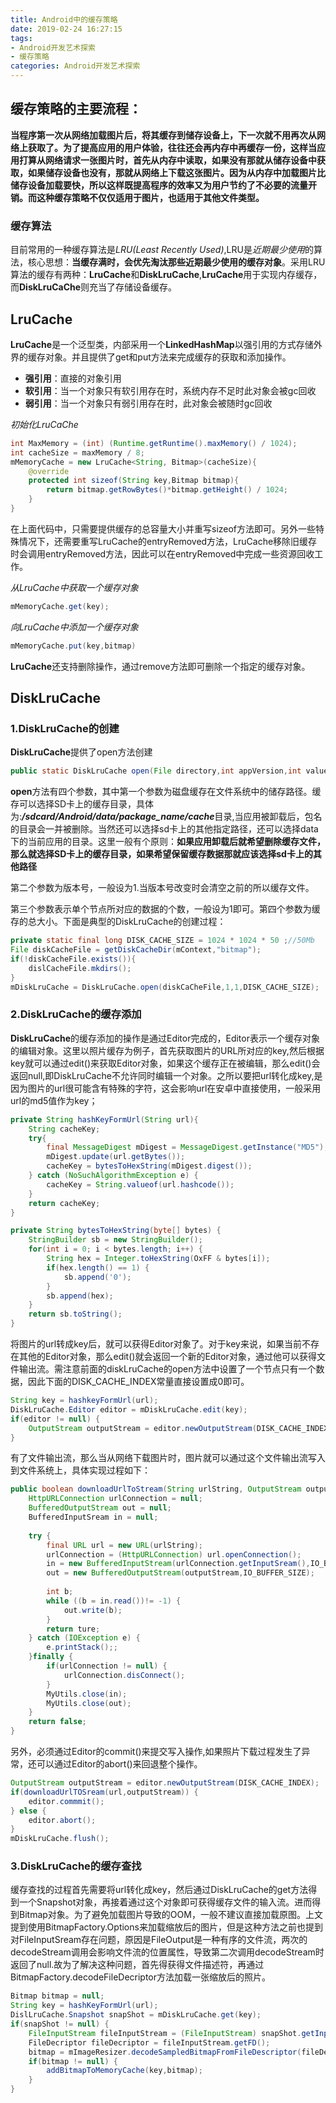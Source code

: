 ```yaml
---
title: Android中的缓存策略
date: 2019-02-24 16:27:15
tags: 
- Android开发艺术探索
- 缓存策略
categories: Android开发艺术探索
---
```


## 缓存策略的主要流程：

**当程序第一次从网络加载图片后，将其缓存到储存设备上，下一次就不用再次从网络上获取了。为了提高应用的用户体验，往往还会再内存中再缓存一份，这样当应用打算从网络请求一张图片时，首先从内存中读取，如果没有那就从储存设备中获取，如果储存设备也没有，那就从网络上下载这张图片。因为从内存中加载图片比储存设备加载要快，所以这样既提高程序的效率又为用户节约了不必要的流量开销。而这种缓存策略不仅仅适用于图片，也适用于其他文件类型。**

### 缓存算法

目前常用的一种缓存算法是*LRU(Least Recently Used)*,LRU是*近期最少使用*的算法，核心思想：**当缓存满时，会优先淘汰那些近期最少使用的缓存对象**。采用LRU算法的缓存有两种：**LruCache**和**DiskLruCache**,**LruCache**用于实现内存缓存，而**DiskLruCaChe**则充当了存储设备缓存。

## LruCache
**LruCache**是一个泛型类，内部采用一个**LinkedHashMap**以强引用的方式存储外界的缓存对象。并且提供了get和put方法来完成缓存的获取和添加操作。

- **强引用**：直接的对象引用
- **软引用**：当一个对象只有软引用存在时，系统内存不足时此对象会被gc回收
- **弱引用**：当一个对象只有弱引用存在时，此对象会被随时gc回收

*初始化LruCaChe*
```java
int MaxMemory = (int) (Runtime.getRuntime().maxMemory() / 1024);
int cacheSize = maxMemory / 8;
mMemoryCache = new LruCache<String, Bitmap>(cacheSize){
    @override
    protected int sizeof(String key,Bitmap bitmap){
        return bitmap.getRowBytes()*bitmap.getHeight() / 1024;
    }
}
```
在上面代码中，只需要提供缓存的总容量大小并重写sizeof方法即可。另外一些特殊情况下，还需要重写LruCache的entryRemoved方法，LruCache移除旧缓存时会调用entryRemoved方法，因此可以在entryRemoved中完成一些资源回收工作。

*从LruCache中获取一个缓存对象*
```java
mMemoryCache.get(key);
```

*向LruCache中添加一个缓存对象*
```java
mMemoryCache.put(key,bitmap)
```
**LruCache**还支持删除操作，通过remove方法即可删除一个指定的缓存对象。

## DiskLruCache

### 1.DiskLruCache的创建
**DiskLruCache**提供了open方法创建
```java
public static DiskLruCache open(File directory,int appVersion,int valueCount,long maxSize);
```
**open**方法有四个参数，其中第一个参数为磁盘缓存在文件系统中的储存路径。缓存可以选择SD卡上的缓存目录，具体为:***/sdcard/Android/data/package_name/cache***目录,当应用被卸载后，包名的目录会一并被删除。当然还可以选择sd卡上的其他指定路径，还可以选择data下的当前应用的目录。这里一般有个原则：**如果应用卸载后就希望删除缓存文件，那么就选择SD卡上的缓存目录，如果希望保留缓存数据那就应该选择sd卡上的其他路径**

第二个参数为版本号，一般设为1.当版本号改变时会清空之前的所以缓存文件。

第三个参数表示单个节点所对应的数据的个数，一般设为1即可。第四个参数为缓存的总大小。下面是典型的DiskLruCache的创建过程：
```java
private static final long DISK_CACHE_SIZE = 1024 * 1024 * 50 ;//50Mb
File diskCacheFile = getDiskCacheDir(mContext,"bitmap");
if(!diskCacheFile.exists()){
    dislCacheFile.mkdirs();
}
mDiskLruCache = DiskLruCache.open(diskCaCheFile,1,1,DISK_CACHE_SIZE);
```
### 2.DiskLruCache的缓存添加
**DiskLruCache**的缓存添加的操作是通过Editor完成的，Editor表示一个缓存对象的编辑对象。这里以照片缓存为例子，首先获取图片的URL所对应的key,然后根据key就可以通过edit()来获取Editor对象，如果这个缓存正在被编辑，那么edit()会返回null,即DiskLruCache不允许同时编辑一个对象。之所以要把url转化成key,是因为图片的url很可能含有特殊的字符，这会影响url在安卓中直接使用，一般采用url的md5值作为key；
```java
private String hashKeyFormUrl(String url){
    String cacheKey;
    try{
        final MessageDigest mDigest = MessageDigest.getInstance("MD5");
        mDigest.update(url.getBytes());
        cacheKey = bytesToHexString(mDigest.digest());
    } catch (NoSuchAlgorithmException e) {
        cacheKey = String.valueof(url.hashcode());
    }
    return cacheKey;
}

private String bytesToHexString(byte[] bytes) {
    StringBuilder sb = new StringBuilder();
    for(int i = 0; i < bytes.length; i++) {
        String hex = Integer.toHexString(OxFF & bytes[i]);
        if(hex.length() == 1) {
            sb.append('0');
        }
        sb.append(hex);
    }
    return sb.toString();
}
```

将图片的url转成key后，就可以获得Editor对象了。对于key来说，如果当前不存在其他的Editor对象，那么edit()就会返回一个新的Editor对象，通过他可以获得文件输出流。需注意前面的diskLruCache的open方法中设置了一个节点只有一个数据，因此下面的DISK_CACHE_INDEX常量直接设置成0即可。
```java
String key = hashkeyFormUrl(url);
DiskLruCache.Editor editor = mDiskLruCache.edit(key);
if(editor != null) {
    OutputStream outputStream = editor.newOutputStream(DISK_CACHE_INDEX);
}
```
有了文件输出流，那么当从网络下载图片时，图片就可以通过这个文件输出流写入到文件系统上，具体实现过程如下：
```java
public boolean downloadUrlToStream(String urlString, OutputStream outputStream) {
    HttpURLConnection urlConnection = null;
    BufferedOutputStream out = null;
    BufferedInputSream in = null;
    
    try {
        final URL url = new URL(urlString);
        urlConnection = (HttpURLConnection) url.openConnection();
        in = new BufferedInputStream(urlConnection.getInputSream(),IO_BUFFER_SIZE);
        out = new BufferedOutputStream(outputStream,IO_BUFFER_SIZE);
        
        int b;
        while ((b = in.read())!= -1) {
            out.write(b);
        }
        return ture;
    } catch (IOException e) {
        e.printStack();;
    }finally {
        if(urlConnection != null) {
            urlConnection.disConnect();
        }
        MyUtils.close(in);
        MyUtils.close(out);
    }
    return false;
}

```
另外，必须通过Editor的commit()来提交写入操作,如果照片下载过程发生了异常，还可以通过Editor的abort()来回退整个操作。
```java
OutputStream outputStream = editor.newOutputStream(DISK_CACHE_INDEX);
if(downloadUrlTOSream(url,outputStream)) {
    editor.commmit();
} else {
    editor.abort();
}
mDiskLruCache.flush();

```
### 3.DiskLruCache的缓存查找
缓存查找的过程首先需要将url转化成key，然后通过DiskLruCache的get方法得到一个Snapshot对象，再接着通过这个对象即可获得缓存文件的输入流。进而得到Bitmap对象。为了避免加载图片导致的OOM，一般不建议直接加载原图。上文提到使用BitmapFactory.Options来加载缩放后的图片，但是这种方法之前也提到对FileInputSream存在问题，原因是FileOutput是一种有序的文件流，两次的decodeStream调用会影响文件流的位置属性，导致第二次调用decodeStream时返回了null.故为了解决这种问题，首先得获得文件描述符，再通过BitmapFactory.decodeFileDecriptor方法加载一张缩放后的照片。
```java
Bitmap bitmap = null;
String key = hashKeyFormUrl(url);
DislLruCache.Snapshot snapShot = mDiskLruCache.get(key);
if(snapShot != null) {
    FileInputStream fileInputStream = (FileInputStream) snapShot.getInputSream(DISK_CACHE_INDEXT);
    FileDecriptor fileDecriptor = fileInputStream.getFD();
    bitmap = mImageResizer.decodeSampledBitmapFromFileDescriptor(fileDecriptor,reqWidth,reqHeight);
    if(bitmap != null) {
        addBitmapToMemoryCache(key,bitmap);
    }
}
```